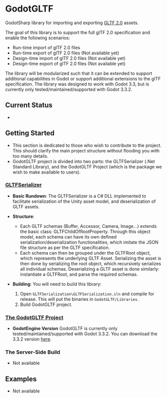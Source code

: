 # GodotGLTF

GodotSharp library for importing and exporting [GLTF 2.0](https://github.com/KhronosGroup/glTF/) assets.

The goal of this library is to support the full glTF 2.0 specification and enable the following scenarios:
- Run-time import of glTF 2.0 files
- Run-time export of glTF 2.0 files (Not available yet)
- Design-time import of glTF 2.0 files (Not available yet)
- Design-time export of glTF 2.0 files (Not available yet)

The library will be modularized such that it can be extended to support additional capabilities in Godot or support additional extensions to the glTF specification.  The library was designed to work with Godot 3.3, but is currently only tested/maintained/supported with Godot 3.3.2.

## Current Status

 -

## Getting Started

- This section is dedicated to those who wish to contribute to the project. This should clarify the main project structure without flooding you with too many details.
- GodotGLTF project is divided into two parts: the GLTFSerializer (.Net Standard Library), and the GodotGLTF Project (which is the package we wish to make available to users).

### [GLTFSerializer](https://github.com/dasg34/GodotGLTF/tree/master/GLTFSerialization)

- **Basic Rundown**: The GLTFSerializer is a C# DLL implemented to facilitate serialization of the Unity asset model, and deserialization of GLTF assets.

- **Structure**: 
	- Each GLTF schemas (Buffer, Accessor, Camera, Image...) extends the basic class: GLTFChildOfRootProperty. Through this object model, each schema can have its own defined serialization/deserialization functionalities, which imitate the JSON file structure as per the GLTF specification.
	- Each schema can then be grouped under the GLTFRoot object, which represents the underlying GLTF Asset. Serializing the asset is then done by serializing the root object, which recursively serializes all individual schemas. Deserializing a GLTF asset is done similarly: instantiate a GLTFRoot, and parse the required schemas.
- **Building**: You will need to build this library: 
	1. Open `GLTFSerialization\GLTFSerialization.sln` and compile for release. This will put the binaries in `GodotGLTF/Libraries`.
	2. Build GodotGLTF project.

### [The GodotGLTF Project](https://github.com/dasg34/GodotGLTF/tree/master/GodotGLTF)

- **GodotEngine Version**
	GodotGLTF is currently only tested/maintained/supported with Godot 3.3.2.
	You can download the 3.3.2 version [here](https://downloads.tuxfamily.org/godotengine/3.3.2/).

### The Server-Side Build

- Not available

## Examples

- Not available


